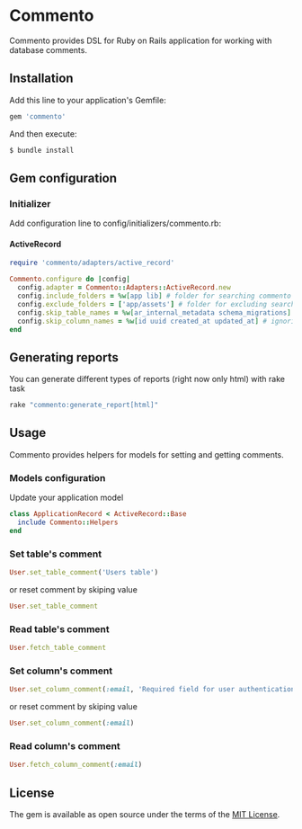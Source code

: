 # Commento

Commento provides DSL for Ruby on Rails application for working with database comments.

## Installation

Add this line to your application's Gemfile:
```ruby
gem 'commento'
```

And then execute:
```bash
$ bundle install
```

## Gem configuration

### Initializer

Add configuration line to config/initializers/commento.rb:

#### ActiveRecord

```ruby
require 'commento/adapters/active_record'

Commento.configure do |config|
  config.adapter = Commento::Adapters::ActiveRecord.new
  config.include_folders = %w[app lib] # folder for searching commento comments
  config.exclude_folders = ['app/assets'] # folder for excluding searching commento comments
  config.skip_table_names = %w[ar_internal_metadata schema_migrations] # ignoring tables
  config.skip_column_names = %w[id uuid created_at updated_at] # ignoring columns
end
```

## Generating reports

You can generate different types of reports (right now only html) with rake task

```bash
rake "commento:generate_report[html]"
```

## Usage

Commento provides helpers for models for setting and getting comments.

### Models configuration

Update your application model

```ruby
class ApplicationRecord < ActiveRecord::Base
  include Commento::Helpers
end
```

### Set table's comment

```ruby
User.set_table_comment('Users table')
```

or reset comment by skiping value
```ruby
User.set_table_comment
```

### Read table's comment

```ruby
User.fetch_table_comment
```

### Set column's comment

```ruby
User.set_column_comment(:email, 'Required field for user authentication')
```

or reset comment by skiping value
```ruby
User.set_column_comment(:email)
```

### Read column's comment

```ruby
User.fetch_column_comment(:email)
```

## License
The gem is available as open source under the terms of the [MIT License](https://opensource.org/licenses/MIT).
